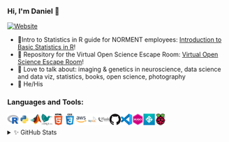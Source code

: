 ### Hi, I'm Daniel 👋

[![Website](https://img.shields.io/website?label=danielroelfs.com&style=for-the-badge&url=https%3A%2F%2Fdanielroelfs.com)](https://danielroelfs.com)

- 📕Intro to Statistics in R guide for NORMENT employees: [Introduction to Basic Statistics in R][rbook]!
- 🎲 Repository for the Virtual Open Science Escape Room: [Virtual Open Science Escape Room][osescaperoom]!
- 💬 Love to talk about: imaging & genetics in neuroscience, data science and data viz, statistics, books, open science, photography
- 🌈 He/His

### Languages and Tools:

<img align="left" alt="r" width="26px" src="https://raw.githubusercontent.com/github/explore/master/topics/r/r.png" />
<img align="left" alt="python" width="26px" src="https://raw.githubusercontent.com/github/explore/master/topics/python/python.png" />
<img align="left" alt="matlab" width="26px" src="https://raw.githubusercontent.com/github/explore/master/topics/matlab/matlab.png" />
<img align="left" alt="latex" width="26px" src="https://raw.githubusercontent.com/github/explore/master/topics/latex/latex.png" />
<img align="left" alt="html" width="26px" src="https://raw.githubusercontent.com/github/explore/master/topics/html/html.png" />
<img align="left" alt="css" width="26px" src="https://raw.githubusercontent.com/github/explore/master/topics/css/css.png" />
<img align="left" alt="aws" width="26px" src="https://raw.githubusercontent.com/github/explore/master/topics/aws/aws.png" />
<img align="left" alt="mysql" width="26px" src="https://raw.githubusercontent.com/github/explore/main/topics/mysql/mysql.png" />
<img align="left" alt="flask" width="26px" src="https://github.com/github/explore/blob/d0e3f53df91e79216f348b300f719ebe45cf09a6/topics/flask/flask.png" />
<img align="left" alt="github" width="26px" src="https://raw.githubusercontent.com/github/explore/main/topics/github/github.png" />

<img align="left" alt="visual-studio-code" width="26px" src="https://raw.githubusercontent.com/github/explore/main/topics/visual-studio-code/visual-studio-code.png" />
<img align="left" alt="hugo" width="26px" src="https://raw.githubusercontent.com/github/explore/main/topics/hugo/hugo.png" />
<img align="left" alt="netlify" width="26px" src="https://raw.githubusercontent.com/github/explore/main/topics/netlify/netlify.png" />
<img align="left" alt="raspberry-pi" width="26px" src="https://github.com/github/explore/blob/d0e3f53df91e79216f348b300f719ebe45cf09a6/topics/raspberry-pi/raspberry-pi.png" />

<br />
<br />

<details>
  <summary>✨ GitHub Stats</summary>

  <br />

  ![Daniel Roelfs's github stats](https://github-readme-stats.vercel.app/api?username=danielroelfs&show_icons=true)

</details>

[website]: https://danielroelfs.com
[bluesky]: https://bsky.app/profile/danielroelfs.bsky.social
[linkedin]: https://linkedin.com/in/danielroelfs
[rbook]: https://norment.github.io/IntroToBasicStatisticsInR/
[osescaperoom]: https://github.com/norment/ecrm20_escaperoom
